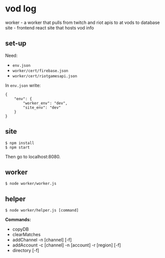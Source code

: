 vod log
=======
worker - a worker that pulls from twitch and riot apis to at vods to database
site - frontend react site that hosts vod info

set-up
------
Need:
* `env.json`
* `worker/cert/firebase.json`
* `worker/cert/riotgamesapi.json`

In `env.json` write:
```
{
    "env": {
        "worker_env": "dev",
        "site_env": "dev"
    }
}
```

site
----
```
$ npm install
$ npm start
```
Then go to localhost:8080.

worker
------
```
$ node worker/worker.js
```

helper
------
```
$ node worker/helper.js [command]
```
**Commands:**
* copyDB
* clearMatches
* addChannel -n [channel] [-f]
* addAccount -c [channel] -n [account] -r [region] [-f]
* directory [-f]
